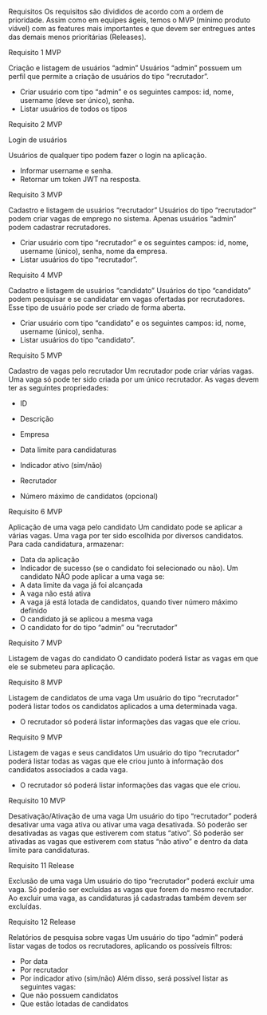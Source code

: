 Requisitos
Os requisitos são divididos de acordo com a ordem de prioridade. Assim
como em equipes ágeis, temos o MVP (mínimo produto viável) com as
features mais importantes e que devem ser entregues antes das demais
menos prioritárias (Releases).

Requisito 1
MVP

Criação e listagem de usuários “admin”
Usuários “admin” possuem um perfil que permite a
criação de usuários do tipo “recrutador”.

- Criar usuário com tipo “admin” e os seguintes
  campos: id, nome, username (deve ser único),
  senha.
- Listar usuários de todos os tipos

Requisito 2
MVP

Login de usuários

Usuários de qualquer tipo podem fazer o login na
aplicação.

- Informar username e senha.
- Retornar um token JWT na resposta.

Requisito 3
MVP

Cadastro e listagem de usuários “recrutador”
Usuários do tipo “recrutador” podem criar vagas de
emprego no sistema. Apenas usuários “admin”
podem cadastrar recrutadores.

- Criar usuário com tipo “recrutador” e os
  seguintes campos: id, nome, username (único),
  senha, nome da empresa.
- Listar usuários do tipo “recrutador”.

Requisito 4
MVP

Cadastro e listagem de usuários “candidato”
Usuários do tipo “candidato” podem pesquisar e se
candidatar em vagas ofertadas por recrutadores.
Esse tipo de usuário pode ser criado de forma aberta.

- Criar usuário com tipo “candidato” e os
  seguintes campos: id, nome, username (único),
  senha.
- Listar usuários do tipo “candidato”.

Requisito 5
MVP

Cadastro de vagas pelo recrutador
Um recrutador pode criar várias vagas. Uma vaga só
pode ter sido criada por um único recrutador. As
vagas devem ter as seguintes propriedades:

- ID
- Descrição
- Empresa
- Data limite para candidaturas
- Indicador ativo (sim/não)

- Recrutador
- Número máximo de candidatos (opcional)

Requisito 6
MVP

Aplicação de uma vaga pelo candidato
Um candidato pode se aplicar a várias vagas. Uma
vaga por ter sido escolhida por diversos candidatos.
Para cada candidatura, armazenar:

- Data da aplicação
- Indicador de sucesso (se o candidato foi
  selecionado ou não).
  Um candidato NÃO pode aplicar a uma vaga se:
- A data limite da vaga já foi alcançada
- A vaga não está ativa
- A vaga já está lotada de candidatos, quando
  tiver número máximo definido
- O candidato já se aplicou a mesma vaga
- O candidato for do tipo “admin” ou “recrutador”

Requisito 7
MVP

Listagem de vagas do candidato
O candidato poderá listar as vagas em que ele se
submeteu para aplicação.

Requisito 8
MVP

Listagem de candidatos de uma vaga
Um usuário do tipo “recrutador” poderá listar todos os
candidatos aplicados a uma determinada vaga.

- O recrutador só poderá listar informações das
  vagas que ele criou.

Requisito 9
MVP

Listagem de vagas e seus candidatos
Um usuário do tipo “recrutador” poderá listar todas
as vagas que ele criou junto à informação dos
candidatos associados a cada vaga.

- O recrutador só poderá listar informações das
  vagas que ele criou.

Requisito 10
MVP

Desativação/Ativação de uma vaga
Um usuário do tipo “recrutador” poderá desativar
uma vaga ativa ou ativar uma vaga desativada.
Só poderão ser desativadas as vagas que estiverem
com status “ativo”.
Só poderão ser ativadas as vagas que estiverem com
status “não ativo” e dentro da data limite para
candidaturas.

Requisito 11
Release

Exclusão de uma vaga
Um usuário do tipo “recrutador” poderá excluir uma
vaga. Só poderão ser excluídas as vagas que forem
do mesmo recrutador.
Ao excluir uma vaga, as candidaturas já cadastradas
também devem ser excluídas.

Requisito 12
Release

Relatórios de pesquisa sobre vagas
Um usuário do tipo “admin” poderá listar vagas de
todos os recrutadores, aplicando os possíveis filtros:

- Por data
- Por recrutador
- Por indicador ativo (sim/não)
  Além disso, será possível listar as seguintes vagas:
- Que não possuem candidatos
- Que estão lotadas de candidatos
